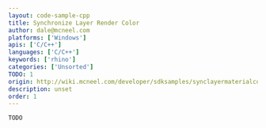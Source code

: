 ```yaml
---
layout: code-sample-cpp
title: Synchronize Layer Render Color
author: dale@mcneel.com
platforms: ['Windows']
apis: ['C/C++']
languages: ['C/C++']
keywords: ['rhino']
categories: ['Unsorted']
TODO: 1
origin: http://wiki.mcneel.com/developer/sdksamples/synclayermaterialcolor
description: unset
order: 1
---
```


```cpp
TODO
```
